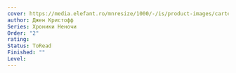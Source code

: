 ```yaml
---
cover: https://media.elefant.ro/mnresize/1000/-/is/product-images/carte-straina/eksmo/0fc3f502/a2d1/45d2/909c/b60f3062292d/0fc3f502-a2d1-45d2-909c-b60f3062292d_1.jpg
author: Джен Кристофф
Series: Хроники Неночи
Order: "2"
rating: 
Status: ToRead
Finished: ""
Level:
---
```









